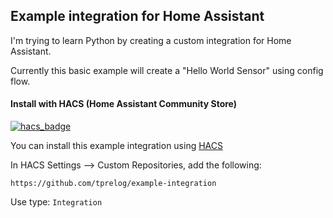 ## Example integration for Home Assistant

I'm trying to learn Python by creating a custom integration for Home Assistant.

Currently this basic example will create a "Hello World Sensor" using config flow.


#### Install with HACS (Home Assistant Community Store)

[![hacs_badge](https://img.shields.io/badge/HACS-Custom-orange.svg)](https://github.com/custom-components/hacs)

You can install this example integration using [HACS](https://github.com/custom-components/hacs#hacs-home-assistant-community-store)

In HACS Settings --> Custom Repositories, add the following:
```    
https://github.com/tprelog/example-integration
```
Use type: `Integration`
